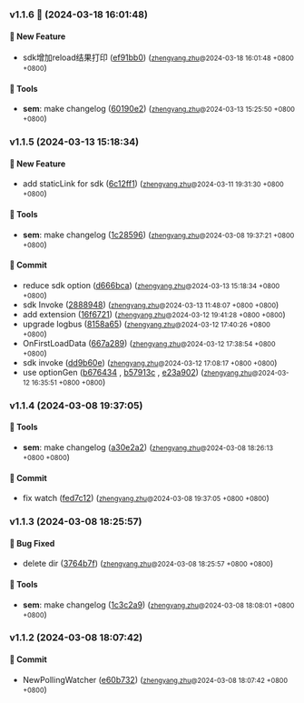 ### v1.1.6 🌈 (2024-03-18 16:01:48)

#### 🚀  New Feature
  * sdk增加reload结果打印 ([ef91bb0](https://github.com/sandwich-go/hotswap/commit/ef91bb0f31f4b4e5cd7d6ccf2c2e26957463a397)) (<small>[zhengyang.zhu](zhengyang.zhu@centurygame.com)@2024-03-18 16:01:48 &#43;0800 &#43;0800</small>)

#### 🤖  Tools
  * **sem**: make changelog ([60190e2](https://github.com/sandwich-go/hotswap/commit/60190e2470701a9644c46ae41301f02031460126)) (<small>[zhengyang.zhu](zhengyang.zhu@centurygame.com)@2024-03-13 15:25:50 &#43;0800 &#43;0800</small>)

### v1.1.5 (2024-03-13 15:18:34)

#### 🚀  New Feature
  * add staticLink for sdk ([6c12ff1](https://github.com/sandwich-go/hotswap/commit/6c12ff105ee7f54b6c2596b8f862f5b4d33875ab)) (<small>[zhengyang.zhu](zhengyang.zhu@centurygame.com)@2024-03-11 19:31:30 &#43;0800 &#43;0800</small>)

#### 🤖  Tools
  * **sem**: make changelog ([1c28596](https://github.com/sandwich-go/hotswap/commit/1c28596f82e17d6c95d7aa227e274ec6da08cc2f)) (<small>[zhengyang.zhu](zhengyang.zhu@centurygame.com)@2024-03-08 19:37:21 &#43;0800 &#43;0800</small>)

#### 💪  Commit
  * reduce sdk option ([d666bca](https://github.com/sandwich-go/hotswap/commit/d666bca65377227b0b86e49e115f29e00c3c088e)) (<small>[zhengyang.zhu](zhengyang.zhu@centurygame.com)@2024-03-13 15:18:34 &#43;0800 &#43;0800</small>)
  * sdk Invoke ([2888948](https://github.com/sandwich-go/hotswap/commit/28889483f79ac903d1a7cbac18e8f49b18046d87)) (<small>[zhengyang.zhu](zhengyang.zhu@centurygame.com)@2024-03-13 11:48:07 &#43;0800 &#43;0800</small>)
  * add extension ([16f6721](https://github.com/sandwich-go/hotswap/commit/16f672146e9aa8a43dc6f51794104fc2aad6d970)) (<small>[zhengyang.zhu](zhengyang.zhu@centurygame.com)@2024-03-12 19:41:28 &#43;0800 &#43;0800</small>)
  * upgrade logbus ([8158a65](https://github.com/sandwich-go/hotswap/commit/8158a65d56db66c7e9df8ee3eb0dc993777c29c3)) (<small>[zhengyang.zhu](zhengyang.zhu@centurygame.com)@2024-03-12 17:40:26 &#43;0800 &#43;0800</small>)
  * OnFirstLoadData ([667a289](https://github.com/sandwich-go/hotswap/commit/667a289dd5af9d8f74edffa6f194aaa40db4c819)) (<small>[zhengyang.zhu](zhengyang.zhu@centurygame.com)@2024-03-12 17:38:54 &#43;0800 &#43;0800</small>)
  * sdk invoke ([dd9b60e](https://github.com/sandwich-go/hotswap/commit/dd9b60e9cffcdf0a85e8a5ed7de74f8f5923ff28)) (<small>[zhengyang.zhu](zhengyang.zhu@centurygame.com)@2024-03-12 17:08:17 &#43;0800 &#43;0800</small>)
  * use optionGen ([b676434](https://github.com/sandwich-go/hotswap/commit/b67643404b253df0ab17252bf35201a160a32ace) , [b57913c](https://github.com/sandwich-go/hotswap/commit/b57913c4ff8395964842b214313cdb2d639c12d1) , [e23a902](https://github.com/sandwich-go/hotswap/commit/e23a90299eb9d2e05d6a128686723e33b0d479ff)) (<small>[zhengyang.zhu](zhengyang.zhu@centurygame.com)@2024-03-12 16:35:51 &#43;0800 &#43;0800</small>)

### v1.1.4 (2024-03-08 19:37:05)

#### 🤖  Tools
  * **sem**: make changelog ([a30e2a2](https://github.com/sandwich-go/hotswap/commit/a30e2a25f1c47d2aa904df2262633d329ed31b57)) (<small>[zhengyang.zhu](zhengyang.zhu@centurygame.com)@2024-03-08 18:26:13 &#43;0800 &#43;0800</small>)

#### 💪  Commit
  * fix watch ([fed7c12](https://github.com/sandwich-go/hotswap/commit/fed7c12a1e2abbb01504e5df54d69db962e5351a)) (<small>[zhengyang.zhu](zhengyang.zhu@centurygame.com)@2024-03-08 19:37:05 &#43;0800 &#43;0800</small>)

### v1.1.3 (2024-03-08 18:25:57)

#### 🐛  Bug Fixed
  * delete dir ([3764b7f](https://github.com/sandwich-go/hotswap/commit/3764b7ff8e18648e604bee7a98ad7d72e70e6912)) (<small>[zhengyang.zhu](zhengyang.zhu@centurygame.com)@2024-03-08 18:25:57 &#43;0800 &#43;0800</small>)

#### 🤖  Tools
  * **sem**: make changelog ([1c3c2a9](https://github.com/sandwich-go/hotswap/commit/1c3c2a98a5b03d4e37d7d2b06bfed94d215bd4e7)) (<small>[zhengyang.zhu](zhengyang.zhu@centurygame.com)@2024-03-08 18:08:01 &#43;0800 &#43;0800</small>)

### v1.1.2 (2024-03-08 18:07:42)

#### 💪  Commit
  * NewPollingWatcher ([e60b732](https://github.com/sandwich-go/hotswap/commit/e60b73260162bc4baafe7df976d84f7c285f7efe)) (<small>[zhengyang.zhu](zhengyang.zhu@centurygame.com)@2024-03-08 18:07:42 &#43;0800 &#43;0800</small>)



